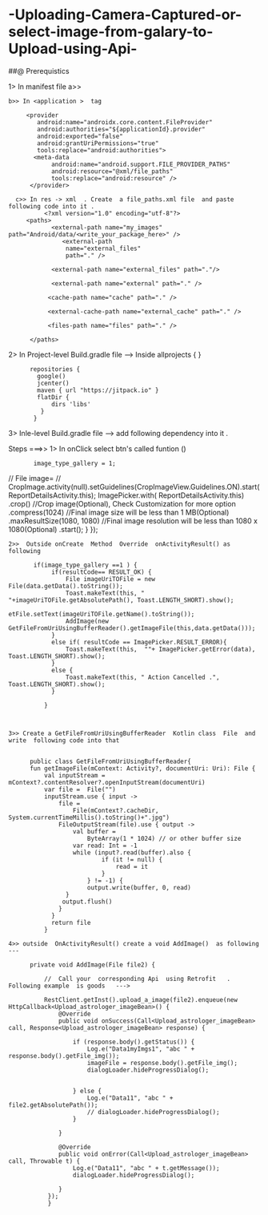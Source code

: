 # -Uploading-Camera-Captured-or-select-image-from-galary-to-Upload-using-Api-

##@ Prerequistics

 1> In manifest file 
    a>>  
          <uses-permission android:name="android.permission.WRITE_EXTERNAL_STORAGE" />
              <uses-permission android:name="android.permission.READ_EXTERNAL_STORAGE" />
    
    b>> In <application >  tag 
        
         <provider
            android:name="androidx.core.content.FileProvider"
            android:authorities="${applicationId}.provider"
            android:exported="false"
            android:grantUriPermissions="true"
            tools:replace="android:authorities">
           <meta-data
                android:name="android.support.FILE_PROVIDER_PATHS"
                android:resource="@xml/file_paths"
                tools:replace="android:resource" />
          </provider>

      c>> In res -> xml  . Create  a file_paths.xml file  and paste following code into it . 
              <?xml version="1.0" encoding="utf-8"?>
         <paths>
                <external-path name="my_images" path="Android/data/<write_your_package_here>" />
                   <external-path
                    name="external_files"
                    path="." />

                <external-path name="external_files" path="."/>
 
                <external-path name="external" path="." />

               <cache-path name="cache" path="." />

               <external-cache-path name="external_cache" path="." />

               <files-path name="files" path="." />

          </paths>

  2>   In   Project-level  Build.gradle file -->  Inside allprojects { }
          
          repositories {
            google()
            jcenter()
            maven { url "https://jitpack.io" }
            flatDir {
                dirs 'libs'
             }
           }
 
   3>  Inle-level Build.gradle file   --> add following dependency into it . 

Steps ===>> 
   1>      In  onClick select btn's called  funtion  ()
   
           image_type_gallery = 1;
//                                             File image=
//                                             CropImage.activity(null).setGuidelines(CropImageView.Guidelines.ON).start(ReportDetailsActivity.this);
                                             ImagePicker.with( ReportDetailsActivity.this)
                                                     .crop()	    			//Crop image(Optional), Check Customization for more option
                                                     .compress(1024)			//Final image size will be less than 1 MB(Optional)
                                                     .maxResultSize(1080, 1080)	//Final image resolution will be less than 1080 x 1080(Optional)
                                                     .start();
                                         }
                                     });
                                     
    2>>  Outside onCreate  Method  Override  onActivityResult() as following              
                                     
           if(image_type_gallery ==1 ) {
                if(resultCode== RESULT_OK) {
                    File imageUriTOFile = new File(data.getData().toString());
                    Toast.makeText(this, " "+imageUriTOFile.getAbsolutePath(), Toast.LENGTH_SHORT).show();
                        etFile.setText(imageUriTOFile.getName().toString());
                    AddImage(new GetFileFromUriUsingBufferReader().getImageFile(this,data.getData()));
                }
                else if( resultCode == ImagePicker.RESULT_ERROR){
                    Toast.makeText(this,  ""+ ImagePicker.getError(data), Toast.LENGTH_SHORT).show();
                }
                else {
                    Toast.makeText(this, " Action Cancelled .", Toast.LENGTH_SHORT).show();
                }
  
              }
    
    
    
    3>> Create a GetFileFromUriUsingBufferReader  Kotlin class  File  and write  following code into that 
   

          public class GetFileFromUriUsingBufferReader{
          fun getImageFile(mContext: Activity?, documentUri: Uri): File {
              val inputStream = mContext?.contentResolver?.openInputStream(documentUri)
              var file =  File("")
              inputStream.use { input ->
                  file =
                      File(mContext?.cacheDir, System.currentTimeMillis().toString()+".jpg")
                  FileOutputStream(file).use { output ->
                      val buffer =
                          ByteArray(1 * 1024) // or other buffer size
                      var read: Int = -1
                      while (input?.read(buffer).also {
                              if (it != null) {
                                  read = it
                              }
                          } != -1) {
                          output.write(buffer, 0, read)
                    }
                   output.flush()
                  }
                }
                return file
              }

    4>> outside  OnActivityResult() create a void AddImage()  as following ---    
          
          private void AddImage(File file2) {

              //  Call your  corresponding Api  using Retrofit   .   Following example  is goods   --->   

              RestClient.getInst().upload_a_image(file2).enqueue(new HttpCallback<Upload_astrologer_imageBean>() {
                  @Override
                  public void onSuccess(Call<Upload_astrologer_imageBean> call, Response<Upload_astrologer_imageBean> response) {

                      if (response.body().getStatus()) {
                          Log.e("Data1myImgs1", "abc " + response.body().getFile_img());
                          imageFile = response.body().getFile_img();
                          dialogLoader.hideProgressDialog();


                      } else {
                          Log.e("Data11", "abc " + file2.getAbsolutePath());
                          // dialogLoader.hideProgressDialog();
                      }

                  }

                  @Override
                  public void onError(Call<Upload_astrologer_imageBean> call, Throwable t) {
                      Log.e("Data11", "abc " + t.getMessage());
                      dialogLoader.hideProgressDialog();

                  }
               });
               }

